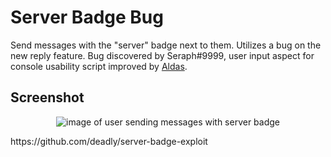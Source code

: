 # Server Badge Bug

Send messages with the "server" badge next to them. Utilizes a bug on the new reply feature.
Bug discovered by Seraph#9999, user input aspect for console usability script improved by [Aldas](https://aldas.me).

## Screenshot

<p align="center">
    <img src="https://raw.githubusercontent.com/faith/discord-server-badge-exploit/main/screenshot.png" alt="image of user sending messages with server badge">
</p>
https://github.com/deadly/server-badge-exploit

